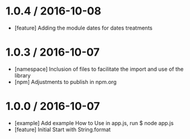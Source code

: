 1.0.4 / 2016-10-08
==================

  * [feature] Adding the module dates for dates treatments 

1.0.3 / 2016-10-07
==================

  * [namespace] Inclusion of files to facilitate the import and use of the library
  * [npm] Adjustments to publish in npm.org

1.0.0 / 2016-10-07
==================

  * [example] Add example How to Use in app.js, run $ node app.js
  * [feature] Initial Start with String.format 
  